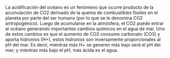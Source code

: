 La acidificación del océano es un fenómeno que ocurre producto de la acumulación de CO2 derivado de la quema de combustibles fósiles en el planeta por parte del ser humano (por lo que se le denomina CO2 antropogénico). Luego de acumularse en la atmósfera, el CO2 puede entrar al océano generando importantes cambios químicos en el agua de mar. Uno de estos cambios es que el aumento de CO2 consume carbonato (CO3) y aporta hidronios (H+), estos hidronios son inversamente proporcionales al pH del mar. Es decir, mientras más H+ se generen más bajo será el pH del mar; y mientras más bajo el pH, más ácida es el agua.